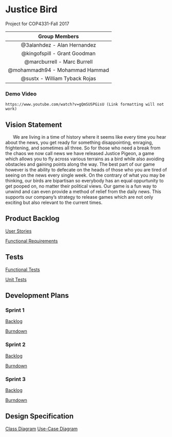 # Justice Bird

  Project for COP4331-Fall 2017
  
  | Group Members |
  |:-------------:|
  | @3alanhdez - Alan Hernandez |
  | @kingofspill - Grant Goodman |
  | @marcburrell - Marc Burrell |
  | @mohammadh94 - Mohammad Hammad |
  | @sustx - William Tyback Rojas |
  
  ### Demo Video
    https://www.youtube.com/watch?v=gQmSUSPGisU (Link formatting will not work)

## Vision Statement

&nbsp;&nbsp;&nbsp;&nbsp;&nbsp;&nbsp;We are living in a time of history where it seems like every time you hear about the news, you get ready for something disappointing, enraging, frightening, and sometimes all three. So for those who need a break from the chaos we now call news we have released Justice Pigeon, a game which allows you to fly across various terrains as a bird while also avoiding obstacles and gaining points along the way. The best part of our game however is the ability to defecate on the heads of those who you are tired of seeing on the news every single week. On the contrary of what you may be thinking, our birds are bipartisan so everybody has an equal oppurtunity to get pooped on, no matter their political views. Our game is a fun way to unwind and can even provide a method of relief from the daily news. This supports our company’s strategy to release games which are not only exciting but also relevant to the current times.  

## Product Backlog

   [User Stories](https://github.com/KingOfSpill/justice-bird/blob/master/Documentation/User_Stories.md)
  
   [Functional Requirements](https://github.com/KingOfSpill/justice-bird/blob/master/Documentation/Functional_Requirements.md)


## Tests
 
   [Functional Tests](https://github.com/KingOfSpill/justice-bird/blob/master/Documentation/Functional_Tests.md)

   [Unit Tests](https://github.com/KingOfSpill/justice-bird/blob/master/Documentation/Unit_Tests.md)
     

## Development Plans

  ### Sprint 1
  
   [Backlog](https://github.com/KingOfSpill/justice-bird/blob/master/Documentation/Sprint_1_backlog.md)
  
   [Burndown](https://github.com/KingOfSpill/justice-bird/blob/master/Documentation/burndown1.PNG)
  
  ### Sprint 2 
     
   [Backlog](https://github.com/KingOfSpill/justice-bird/blob/master/Documentation/sprint2_backlog.md)
      
   [Burndown](https://github.com/KingOfSpill/justice-bird/blob/master/Documentation/sprintBurndown.PNG)

  ### Sprint 3
  
   [Backlog](https://github.com/KingOfSpill/justice-bird/blob/master/Documentation/sprint3_backlog.md)
   
   [Burndown](https://github.com/KingOfSpill/justice-bird/blob/master/Documentation/burndown3.PNG)
  
  

## Design Specification

[Class Diagram](https://raw.githubusercontent.com/KingOfSpill/justice-bird/master/Documentation/DesignDoc.png)
[Use-Case Diagram](https://raw.githubusercontent.com/KingOfSpill/justice-bird/master/Documentation/UseCaseDiagram.png)
